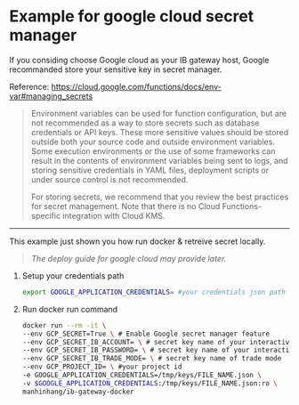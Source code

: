 # Example for google cloud secret manager

If you considing choose Google cloud as your IB gateway host, Google recommanded store your sensitive key in secret manager.

Reference: https://cloud.google.com/functions/docs/env-var#managing_secrets

> Environment variables can be used for function configuration, but are not recommended as a way to store secrets such as database credentials or API keys. These more sensitive values should be stored outside both your source code and outside environment variables. Some execution environments or the use of some frameworks can result in the contents of environment variables being sent to logs, and storing sensitive credentials in YAML files, deployment scripts or under source control is not recommended.
>
> For storing secrets, we recommend that you review the best practices for secret management. Note that there is no Cloud Functions-specific integration with Cloud KMS.

---

This example just shown you how run docker & retreive secret locally. 

> *The deploy guide for google cloud may provide later.*

1. Setup your credentials path

    ```bash
    export GOOGLE_APPLICATION_CREDENTIALS= #your credentials json path
    ```

2. Run docker run command

    ```bash
    docker run --rm -it \
    --env GCP_SECRET=True \ # Enable Google secret manager feature
    --env GCP_SECRET_IB_ACCOUNT= \ # secret key name of your interactive brokers account name
    --env GCP_SECRET_IB_PASSWORD= \ # secret key name of your interactive brokers password
    --env GCP_SECRET_IB_TRADE_MODE= \ # secret key name of trade mode
    --env GCP_PROJECT_ID= \ #your project id
    -e GOOGLE_APPLICATION_CREDENTIALS=/tmp/keys/FILE_NAME.json \
    -v $GOOGLE_APPLICATION_CREDENTIALS:/tmp/keys/FILE_NAME.json:ro \
    manhinhang/ib-gateway-docker
    ```